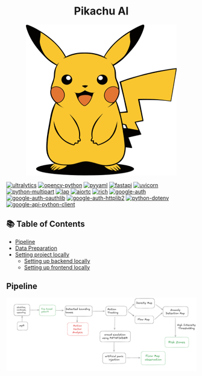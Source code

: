<h1 align="center"> Pikachu AI </h1>
<div align="center">
  <img src="./pikachu/public/images/pikachu_small.svg" style="height: 400px; width: 400px;">
</div>

[![ultralytics](https://img.shields.io/badge/ultralytics-8.3.123-blue)](https://pypi.org/project/ultralytics/)
[![opencv-python](https://img.shields.io/badge/opencv--python-4.10.0.84-blue)](https://pypi.org/project/opencv-python/)
[![pyyaml](https://img.shields.io/badge/pyyaml-6.0.2-blue)](https://pypi.org/project/PyYAML/)
[![fastapi](https://img.shields.io/badge/fastapi-0.115.12-blue)](https://pypi.org/project/fastapi/)
[![uvicorn](https://img.shields.io/badge/uvicorn-0.34.2-blue)](https://pypi.org/project/uvicorn/)
[![python-multipart](https://img.shields.io/badge/python--multipart-0.0.20-blue)](https://pypi.org/project/python-multipart/)
[![lap](https://img.shields.io/badge/lap-0.5.12-blue)](https://pypi.org/project/lap/)
[![aiortc](https://img.shields.io/badge/aiortc-1.11.0-blue)](https://pypi.org/project/aiortc/)
[![rich](https://img.shields.io/badge/rich-13.7.1-blue)](https://pypi.org/project/rich/)
[![google-auth](https://img.shields.io/badge/google--auth-2.39.0-blue)](https://pypi.org/project/google-auth/)
[![google-auth-oauthlib](https://img.shields.io/badge/google--auth--oauthlib-1.2.2-blue)](https://pypi.org/project/google-auth-oauthlib/)
[![google-auth-httplib2](https://img.shields.io/badge/google--auth--httplib2-0.2.0-blue)](https://pypi.org/project/google-auth-httplib2/)
[![python-dotenv](https://img.shields.io/badge/python--dotenv-0.21.0-blue)](https://pypi.org/project/python-dotenv/)
[![google-api-python-client](https://img.shields.io/badge/google--api--python--client-2.169.0-blue)](https://pypi.org/project/google-api-python-client/)


## 📚 Table of Contents
- [Pipeline](#pipeline)
- [Data Preparation](#data-preparation)
- [Setting project locally](#setting-up-project-locally)
  - [Setting up backend locally](#setting-up-backend)
  - [Setting up frontend locally](#setting-up-frontend)

## Pipeline 
<img src="./pikachu/public/images/pipeline.png">

